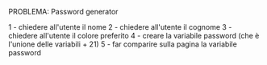 PROBLEMA: Password generator

1 - chiedere all'utente il nome
2 - chiedere all'utente il cognome
3 - chiedere all'utente il colore preferito
4 - creare la variabile password (che è l'unione delle variabili + 21)
5 - far comparire sulla pagina la variabile password